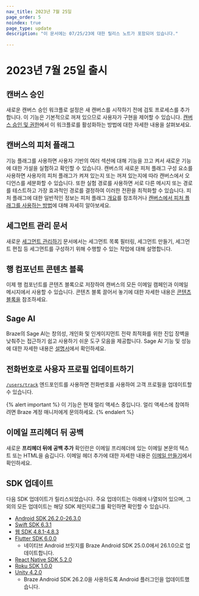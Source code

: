 ```yaml
---
nav_title: 2023년 7월 25일
page_order: 5
noindex: true
page_type: update
description: "이 문서에는 07/25/23에 대한 릴리스 노트가 포함되어 있습니다."
 
---
```

# 2023년 7월 25일 출시

## 캔버스 승인 
새로운 캔버스 승인 워크플로 설정은 새 캔버스를 시작하기 전에 검토 프로세스를 추가합니다. 이 기능은 기본적으로 꺼져 있으므로 사용자가 구현을 제어할 수 있습니다. [캔버스 승인 및 권한]({{site.baseurl}}/user_guide/engagement_tools/canvas/managing_canvases/canvas_approval/)에서 이 워크플로를 활성화하는 방법에 대한 자세한 내용을 살펴보세요.
 
## 캔버스의 피처 플래그
기능 플래그를 사용하면 사용자 기반의 여러 섹션에 대해 기능을 끄고 켜서 새로운 기능에 대한 가설을 실험하고 확인할 수 있습니다. 캔버스의 새로운 피처 플래그 구성 요소를 사용하면 사용자의 피처 플래그가 켜져 있는지 또는 꺼져 있는지에 따라 캔버스에서 오디언스를 세분화할 수 있습니다. 또한 실험 경로를 사용하면 서로 다른 메시지 또는 경로를 테스트하고 가장 효과적인 경로를 결정하여 이러한 전환을 최적화할 수 있습니다. 피처 플래그에 대한 일반적인 정보는 피처 플래그 [개요]({{site.baseurl}}/developer_guide/platform_wide/feature_flags/about/)를 참조하거나 [캔버스에서 피처 플래그를 사용하는 방법]({{site.baseurl}}/user_guide/engagement_tools/canvas/canvas_components/feature_flags/)에 대해 자세히 알아보세요.

## 세그먼트 관리 문서
새로운 [세그먼트 관리하기]({{site.baseurl}}/user_guide/engagement_tools/segments/managing_segments/) 문서에서는 세그먼트 목록 필터링, 세그먼트 만들기, 세그먼트 편집 등 세그먼트를 구성하기 위해 수행할 수 있는 작업에 대해 설명합니다.
 
## 행 컴포넌트 콘텐츠 블록
이제 행 컴포넌트를 콘텐츠 블록으로 저장하여 캔버스의 모든 이메일 캠페인과 이메일 메시지에서 사용할 수 있습니다. 콘텐츠 블록 끌어서 놓기에 대한 자세한 내용은 [콘텐츠 블록을]({{site.baseurl}}/user_guide/message_building_by_channel/email/drag_and_drop/dnd_content_blocks/) 참조하세요.

## Sage AI
Braze의 Sage AI는 창의성, 개인화 및 인게이지먼트 전략 최적화를 위한 진입 장벽을 낮춰주는 접근하기 쉽고 사용하기 쉬운 도구 모음을 제공합니다. Sage AI 기능 및 성능에 대한 자세한 내용은 [설명서]({{site.baseurl}}/user_guide/sage_ai)에서 확인하세요.

## 전화번호로 사용자 프로필 업데이트하기
[`/users/track`]({{site.baseurl}}/api/endpoints/user_data/post_user_track) 엔드포인트를 사용하면 전화번호를 사용하여 고객 프로필을 업데이트할 수 있습니다. 

{% alert important %}
이 기능은 현재 얼리 액세스 중입니다. 얼리 액세스에 참여하려면 Braze 계정 매니저에게 문의하세요.
{% endalert %}

## 이메일 프리헤더 뒤 공백 
새로운 **프리헤더 뒤에 공백 추가** 확인란은 이메일 프리헤더에 있는 이메일 본문의 텍스트 또는 HTML을 숨깁니다. 이메일 헤더 추가에 대한 자세한 내용은 [이메일 만들기]({{site.baseurl}}/user_guide/message_building_by_channel/email/html_editor/creating_an_email_campaign/#step-3-compose-your-email)에서 확인하세요.

## SDK 업데이트
 
다음 SDK 업데이트가 릴리스되었습니다. 주요 업데이트는 아래에 나열되어 있으며, 그 외의 모든 업데이트는 해당 SDK 체인지로그를 확인하면 확인할 수 있습니다.

- [Android SDK 26.2.0-26.3.0](https://github.com/braze-inc/braze-android-sdk/blob/master/CHANGELOG.md#2620) 
- [Swift SDK 6.3.1](https://github.com/braze-inc/braze-swift-sdk/blob/main/CHANGELOG.md#631)
- [웹 SDK 4.8.1-4.8.3](https://github.com/braze-inc/braze-web-sdk/blob/master/CHANGELOG.md#481)
- [Flutter SDK 6.0.0](https://github.com/braze-inc/braze-flutter-sdk/blob/master/CHANGELOG.md#600)
    - 네이티브 Android 브릿지를 Braze Android SDK 25.0.0에서 26.1.0으로 업데이트합니다.
- [React Native SDK 5.2.0](https://github.com/braze-inc/braze-react-native-sdk/blob/master/CHANGELOG.md#520)
- [Roku SDK 1.0.0](https://github.com/braze-inc/braze-roku-sdk/blob/main/CHANGELOG.md#100)
- [Unity 4.2.0](https://github.com/braze-inc/braze-unity-sdk/blob/master/CHANGELOG.md#420)
    - Braze Android SDK 26.2.0을 사용하도록 Android 플러그인을 업데이트했습니다.